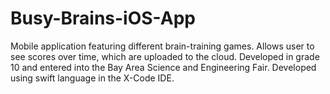 # Busy-Brains-iOS-App
Mobile application featuring different brain-training games. Allows user to see scores over time, which are uploaded to the cloud. Developed in grade 10 and entered into the Bay Area Science and Engineering Fair. Developed using swift language in the X-Code IDE.
